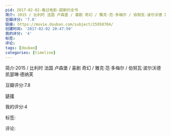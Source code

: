 ```yaml
---
pid: 2017-02-02-看过电影-超新约全书
简介: 2015 / 比利时 法国 卢森堡 / 喜剧 奇幻 / 雅克·范·多梅尔 / 伯努瓦·波尔沃德 凯瑟琳·德纳芙
豆瓣评分: '7.8'
链接: https://movie.douban.com/subject/25958704/
创建时间: '2017-02-02 20:47:50'
我的评分: '4'
标签:
评论:
tags: [douban]
categories: [timeline]
---
```

简介:2015 / 比利时 法国 卢森堡 / 喜剧 奇幻 / 雅克·范·多梅尔 / 伯努瓦·波尔沃德 凯瑟琳·德纳芙

豆瓣评分:7.8

[链接](https://movie.douban.com/subject/25958704/)

我的评分:4

标签:

评论:

